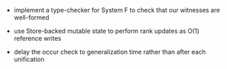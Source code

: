 - implement a type-checker for System F to check that our witnesses are well-formed

- use Store-backed mutable state to perform rank updates as O(1) reference writes

- delay the occur check to generalization time rather than after each unification
